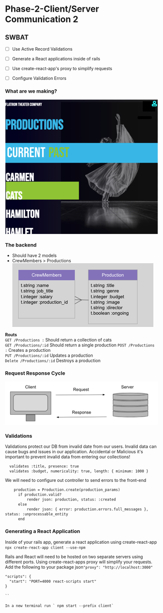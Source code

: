 # Phase-2-Client/Server Communication 2

## SWBAT
- [ ] Use Active Record Validations 
- [ ] Generate a React applications inside of rails
- [ ] Use create-react-app's proxy to simplify requests
- [ ] Configure Validation Errors  


### What are we making?
![project](assets/flatironTheater.png)

### The backend
* Should have 2 models 
* CrewMembers > Productions
![migrations](assets/migrations.png)

**Routs**  
`GET /Productions :` Should return a collection of cats  
`GET /Productions/:id` Should return a single production
`POST /Productions :` Creates a production   
`PUT /Productions/:id` Updates a production  
`Delete /Productions/:id` Destroys a production  

### Request Response Cycle 

![request-response](assets/request-response.png)

### Validations 
Validations protect our DB from invalid date from our users. Invalid data can cause bugs and issues in our application. Accidental or Malicious it's important to prevent invalid data from entering our collections!

```
  validates :title, presence: true
  validates :budget, numericality: true, length: { minimum: 1000 }

```

We will need to configure out controller to send errors to the front-end
```
    production = Production.create(production_params)
      if production.valid?
          render json: production, status: :created
      else 
          render json: { error: production.errors.full_messages }, status: :unprocessable_entity
      end 
```

### Generating a React Application
Inside of your rails app, generate a react application using create-react-app
`npx create-react-app client --use-npm`

Rails and React will need to be hosted on two separate servers using different ports. Using create-react-apps proxy will simplify your requests.
Add the following to your package json`"proxy": "http://localhost:3000"`

```
"scripts": {
  "start": "PORT=4000 react-scripts start"
}

``

In a new terminal run ` npm start --prefix client`